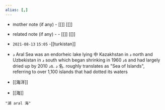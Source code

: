 ```yaml
---
alias: [,]
---
```

- mother note (if any)		- [[]] [[]]
- related note (if any) -		- [[]] [[]]


- `2021-08-13`  `15:05`
	-[[turkistan]]
- د Aral Sea was an endorheic lake lying 中 Kazakhstan in د north and Uzbekistan in د south which began shrinking in د 1960s and had largely dried up by د 2010s. د 名. roughly translates as "Sea of Islands", referring to over 1,100 islands that had dotted its waters
- [[海洋]]
- [[海]]
```query
"湖 aral 海"
```